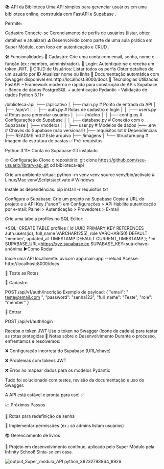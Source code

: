 📚 API da Biblioteca
Uma API simples para gerenciar usuários em uma biblioteca online, construída com FastAPI e Supabase .

Permite:

Cadastro
Conecte-se
Gerenciamento de perfis de usuários (listar, obter detalhes e atualizar)
⛳ Desenvolvido como parte de uma aula prática em Super Módulo, com foco em autenticação e CRUD .

🛠️ Funcionalidades
📝 Cadastro: Crie uma conta com email, senha, nome e função (ex.: membro, administrador).
🔐 Login: Autentique-se e receba um token JWT.
👥 CRUD de Usuários:
Listar todos os perfis
Obter detalhes de um usuário por ID
Atualizar nome ou linha
📄 Documentação automática com Swagger disponível em:http://localhost:8000/docs
🚀 Tecnologias Utilizadas
FastAPI – Framework moderno e rápido para construção de APIs
Supabase – Banco de dados PostgreSQL + autenticação
Pydantic – Validação de dados
Python 3.11+


/biblioteca-api
├── /aplicativo
│   ├── main.py                  # Ponto de entrada da API
│   ├── /api/v1
│   │   ├── auth.py              # Rotas de cadastro e login
│   │   ├── users.py             # Rotas para gerenciar usuários
│   ├── /núcleo
│   │   ├── config.py            # Configurações do Supabase
│   │   ├── database.py          # Conexão com o Supabase
│   ├── /modelos
│   │   ├── user.py              # Modelos de dados
├── .env                         # Chaves do Supabase (não versionar!)
├── requisitos.txt               # Dependências
├── README.md                    # Este arquivo
├── /imagens
│   └── Structure.png            # Imagem da estrutura de pastas
✅ Pré-requisitos

Python 3.11+ Conta no Supabase Git instalado

⚙️ Configuração
Clone o repositório: git clone https://github.com/seu-usuario/library-api.git cd biblioteca-api

Crie um ambiente virtual: python -m venv venv source venv/bin/activate # Linux/Mac venv\Scripts\activate # Windows

Instale as dependências: pip install -r requisitos.txt

Configure o Supabase: Crie um projeto no Supabase Copie a URL do projeto e a API Key ("anon") em Configurações > API Habilite autenticação por e-mail: Painel > Autenticação > Provedores > E-mail

Crie uma tabela profiles no SQL Editor:

*SQL:
CREATE TABLE profiles (
  id UUID PRIMARY KEY REFERENCES auth.users(id),
  full_name VARCHAR(255),
  role VARCHAR(50) DEFAULT 'member',
  updated_at TIMESTAMP DEFAULT CURRENT_TIMESTAMP
);
*ini
SUPABASE_URL=https://xyz.supabase.co
SUPABASE_KEY=sua-chave-anônima
▶️Como Rodar

Inicie uma API localmente: uvicorn app.main:app --reload Acesse: http://localhost:8000/docs

🔁 Teste as Rotas

🔸 Cadastro

POST /api/v1/auth/inscrição
Exemplo de payload: { "email": " teste@email.com ", "password": "senha123", "full_name": "Teste", "role": "member" }

🔸 Entrar

POST /api/v1/auth/login

Receba o token JWT
Use o token no Swagger (ícone de cadeia) para testar as rotas protegidas
🧪 Notas sobre o Desenvolvimento Durante o processo, enfrentamos e resolvemos:

❌ Configuração incorreta do Supabase (URL/chave)

❌ Problemas com tokens JWT

❌ Erros ao mapear dados para os modelos Pydantic

Tudo foi solucionado com testes, revisão da documentação e uso do Swagger.

A API está estável e pronta para uso! ✅

📈 Próximos Passos

🔄 Rotas para redefinição de senha

🔐 Implementar permissões (ex.: só admins listam usuários)

📚 Gerenciamento de livros

🚀 Projeto em desenvolvimento contínuo, aplicado pelo Super Módulo pela Infinity School! Sinta-se em casa.


![output_Super_modulo_API python_38232793864_8926](https://github.com/user-attachments/assets/c61ea43b-14ee-43ac-ba0a-62b42f833d19)



